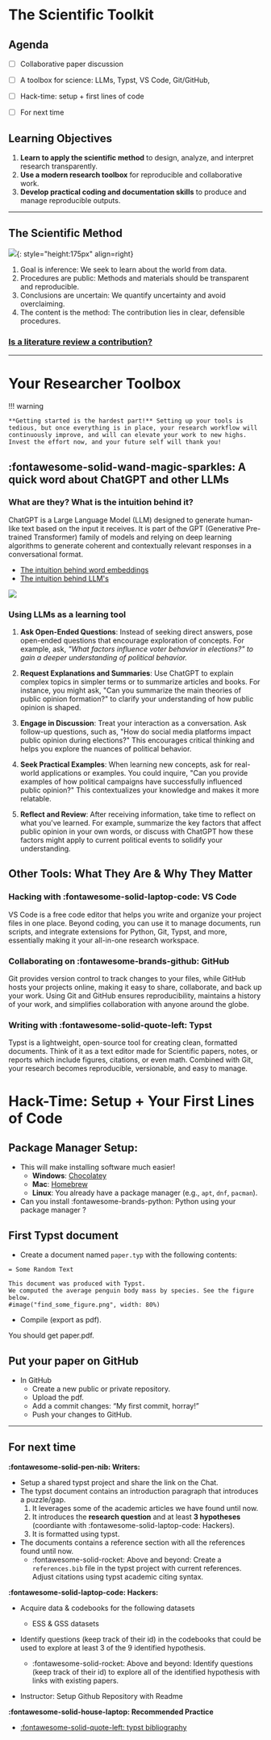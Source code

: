 # The Scientific Toolkit

## Agenda
- [ ] Collaborative paper discussion 
- [ ] A toolbox for science: LLMs, Typst, VS Code, Git/GitHub, 
- [ ] Hack-time: setup + first lines of code 
- [ ] For next time 


## Learning Objectives
1. **Learn to apply the scientific method** to design, analyze, and interpret research transparently.
2. **Use a modern research toolbox** for reproducible and collaborative work.
3. **Develop practical coding and documentation skills** to produce and manage reproducible outputs.

<!-- - Next week -->
<!-- - Python -->
<!-- - Run your first Python script and produce a simple plot -->

---

## The Scientific Method

![](../images/coffee.jpg){: style="height:175px" align=right}

1. Goal is inference: We seek to learn about the world from data.
2. Procedures are public: Methods and materials should be transparent and reproducible.
3. Conclusions are uncertain: We quantify uncertainty and avoid overclaiming.
4. The content is the method: The contribution lies in clear, defensible procedures.

### [Is a literature review a contribution?](https://www.cambridge.org/core/services/aop-cambridge-core/content/view/00B62000B6760AB78E1BD27E32A94C9F/S1049096506060264a.pdf/doing-a-literature-review.pdf?casa_token=szUhrJK1G30AAAAA:yj5nqRIULvP0oFEmACEq9AkAIZPdF8YBt9xWDetabQJwdKzVTZQ3yZvbGszZMNoesDnYgFtim2AA)

---

# Your Researcher Toolbox

!!! warning 

    **Getting started is the hardest part!** Setting up your tools is tedious, but once everything is in place, your research workflow will continuously improve, and will can elevate your work to new highs. Invest the effort now, and your future self will thank you!

## :fontawesome-solid-wand-magic-sparkles: A quick word about ChatGPT and other LLMs 

### What are they? What is the intuition behind it? 

ChatGPT is a Large Language Model (LLM) designed to generate human-like text based on the input it receives. It is part of the GPT (Generative Pre-trained Transformer) family of models and relying on deep learning algorithms to generate coherent and contextually relevant responses in a conversational format.

- [The intuition behind word embeddings](https://www.cs.cmu.edu/~dst/WordEmbeddingDemo/)
- [The intuition behind LLM's](https://ig.ft.com/generative-ai/)

![](https://upload.wikimedia.org/wikipedia/commons/a/a3/Gradient_descent.gif)

### Using LLMs as a learning tool
1. **Ask Open-Ended Questions**: Instead of seeking direct answers, pose open-ended questions that encourage exploration of concepts. For example, ask, *"What factors influence voter behavior in elections?" to gain a deeper understanding of political behavior.*

2. **Request Explanations and Summaries**: Use ChatGPT to explain complex topics in simpler terms or to summarize articles and books. For instance, you might ask, "Can you summarize the main theories of public opinion formation?" to clarify your understanding of how public opinion is shaped.

3. **Engage in Discussion**: Treat your interaction as a conversation. Ask follow-up questions, such as, "How do social media platforms impact public opinion during elections?" This encourages critical thinking and helps you explore the nuances of political behavior.

4. **Seek Practical Examples**: When learning new concepts, ask for real-world applications or examples. You could inquire, "Can you provide examples of how political campaigns have successfully influenced public opinion?" This contextualizes your knowledge and makes it more relatable.

5. **Reflect and Review**: After receiving information, take time to reflect on what you've learned. For example, summarize the key factors that affect public opinion in your own words, or discuss with ChatGPT how these factors might apply to current political events to solidify your understanding.


## Other Tools: What They Are & Why They Matter

### Hacking with **:fontawesome-solid-laptop-code: VS Code**

VS Code is a free code editor that helps you write and organize your project files in one place. Beyond coding, you can use it to manage documents, run scripts, and integrate extensions for Python, Git, Typst, and more, essentially making it your all-in-one research workspace.


### Collaborating on **:fontawesome-brands-github: GitHub**

Git provides version control to track changes to your files, while GitHub hosts your projects online, making it easy to share, collaborate, and back up your work. Using Git and GitHub ensures reproducibility, maintains a history of your work, and simplifies collaboration with anyone around the globe.

### Writing with **:fontawesome-solid-quote-left: Typst**

Typst is a lightweight, open-source tool for creating clean, formatted documents. Think of it as a text editor made for Scientific papers, notes, or reports which include figures, citations, or even math. Combined with Git, your research becomes reproducible, versionable, and easy to manage.


# Hack-Time: Setup + Your First Lines of Code 

## Package Manager Setup:  
- This will make installing software much easier!
    - **Windows**: [Chocolatey](https://chocolatey.org/install)  
    - **Mac**: [Homebrew](https://brew.sh/)  
    - **Linux**: You already have a package manager (e.g., `apt`, `dnf`, `pacman`).  
- Can you install :fontawesome-brands-python: Python using your package manager ?

## First Typst document
- Create a document named `paper.typ` with the following contents:
```
= Some Random Text

This document was produced with Typst.
We computed the average penguin body mass by species. See the figure below.
#image("find_some_figure.png", width: 80%)
```
- Compile (export as pdf).

You should get paper.pdf.

## Put your paper on GitHub
- In GitHub 
  - Create a new public or private repository.
  - Upload the pdf.
  - Add a commit changes: “My first commit, horray!”
  - Push your changes to GitHub.

---

## For next time

**:fontawesome-solid-pen-nib: Writers:**

- Setup a shared typst project and share the link on the Chat.
- The typst document contains an introduction paragraph that introduces a puzzle/gap. 
    1. It leverages some of the academic articles we have found until now. 
    2. It introduces the **research question** and at least **3 hypotheses** (coordiante with :fontawesome-solid-laptop-code: Hackers). 
    3. It is formatted using typst.
- The documents contains a reference section with all the references found until now.
    - :fontawesome-solid-rocket: Above and beyond: Create a `references.bib` file in the typst project with current references. Adjust citations using typst academic citing syntax.

**:fontawesome-solid-laptop-code: Hackers:**

- Acquire data & codebooks for the following datasets
    - ESS & GSS datasets
- Identify questions (keep track of their id) in the codebooks that could be used to explore at least 3 of the 9 identified hypothesis.
    - :fontawesome-solid-rocket: Above and beyond: Identify questions (keep track of their id) to explore all of the identified hypothesis with links with existing papers.

- Instructor: Setup Github Repository with Readme

**:fontawesome-solid-house-laptop: Recommended Practice**

- [:fontawesome-solid-quote-left: typst bibliography](https://typst.app/docs/reference/model/bibliography/)

